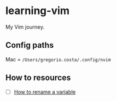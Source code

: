 # learning-vim
My Vim journey.

## Config paths
Mac = `/Users/gregorio.costa/.config/nvim`

## How to resources

- [ ] [How to rename a variable](https://vi.stackexchange.com/questions/18004/renaming-variables)

